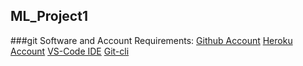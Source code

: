 ## ML_Project1

###git Software and Account Requirements:
[Github Account](https://github.com)
[Heroku Account](https://dashboard.heroku.com/login)
[VS-Code IDE](https://code.visualstudio.com/download)
[Git-cli](https://git-scm.com/downloads)